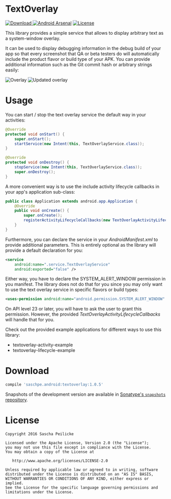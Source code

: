 # TextOverlay
[ ![Download](https://api.bintray.com/packages/saschpe/maven/android-textoverlay/images/download.svg) ](https://bintray.com/saschpe/maven/android-textoverlay/_latestVersion)
[![Android Arsenal](https://img.shields.io/badge/Android%20Arsenal-TextOverlay-brightgreen.svg?style=flat)](http://android-arsenal.com/details/1/3883)
[![License](http://img.shields.io/:license-apache-blue.svg)](http://www.apache.org/licenses/LICENSE-2.0.html)

This library provides a simple service that allows to display arbitrary text as a
system-window overlay.

It can be used to display debugging information in the debug build of your app so
that every screenshot that QA or beta testers do will automatically include the
product flavor or build type of your APK. You can provide additional information
such as the Git commit hash or arbitrary strings easily:

![Overlay](doc/img/default.png)
![Updated overlay](doc/img/updated.png)

# Usage
You can start / stop the text overlay service the default way in your activities:

```java
@Override
protected void onStart() {
    super.onStart();
    startService(new Intent(this, TextOverlayService.class));
}

@Override
protected void onDestroy() {
    stopService(new Intent(this, TextOverlayService.class));
    super.onDestroy();
}
```

A more convenient way is to use the include activity lifecycle callbacks in your
app's application sub-class:

```java
public class Application extends android.app.Application {
    @Override
    public void onCreate() {
        super.onCreate();
        registerActivityLifecycleCallbacks(new TextOverlayActivityLifecycleCallbacks());
    }
}
```

Furthermore, you can declare the service in your *AndroidManifest.xml* to provide
additional parameters. This is entirely optional as the library will provide a
default declaration for you:

```xml
<service
    android:name=".service.TextOverlayService"
    android:exported="false" />
```

Either way, you have to declare the SYSTEM_ALERT_WINDOW permission in you manifest.
The library does not do that for you since you may only want to use the text overlay
service in specific flavors or build types:

```xml
<uses-permission android:name="android.permission.SYSTEM_ALERT_WINDOW" />
```

On API level 23 or later, you will have to ask the user to grant this permission.
However, the provided *TextOverlayActivityLifecycleCallbacks* will handle that for you.

Check out the provided example applications for different ways to use this library:
- textoverlay-activity-example
- textoverlay-lifecycle-example


# Download
```groovy
compile 'saschpe.android:textoverlay:1.0.5'
```

Snapshots of the development version are available in [Sonatype's `snapshots` repository][snap].


# License

    Copyright 2016 Sascha Peilicke

    Licensed under the Apache License, Version 2.0 (the "License");
    you may not use this file except in compliance with the License.
    You may obtain a copy of the License at

       http://www.apache.org/licenses/LICENSE-2.0

    Unless required by applicable law or agreed to in writing, software
    distributed under the License is distributed on an "AS IS" BASIS,
    WITHOUT WARRANTIES OR CONDITIONS OF ANY KIND, either express or implied.
    See the License for the specific language governing permissions and
    limitations under the License.



 [snap]: https://oss.sonatype.org/content/repositories/snapshots/
